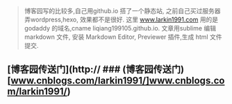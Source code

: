 > 博客园写的比较多,自己用github.io 搭了一个静态站, 之前自己买过服务器弄wordpress,hexo, 效果都不是很好.
> 这里 www.larkin1991.com 用的是 godaddy 的域名,cname liqiang199105.github.io. 
> 文章用sublime 编辑 markdown 文件, 安装 Markdown Editor, Previewer 插件,生成 html 文件提交.

 

 ## [博客园传送门](http:// ### (博客园传送门)[www.cnblogs.com/larkin1991/]www.cnblogs.com/larkin1991/)